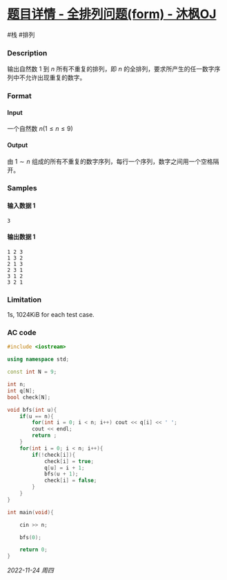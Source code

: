 # [题目详情 - 全排列问题(form) - 沐枫OJ](https://www.mfstem.org/p/600?tid=618e1a85f95440248cba192a)

#栈 #排列 

### Description

输出自然数 1 到 $n$ 所有不重复的排列，即 $n$ 的全排列，要求所产生的任一数字序列中不允许出现重复的数字。

### Format

#### Input

一个自然数 $n (1 ≤ n ≤ 9)$

#### Output

由 $1\sim n$ 组成的所有不重复的数字序列，每行一个序列，数字之间用一个空格隔开。

### Samples

#### 输入数据 1

```input1
3
```

#### 输出数据 1

```output1
1 2 3
1 3 2
2 1 3
2 3 1
3 1 2
3 2 1
```

### Limitation

1s, 1024KiB for each test case.

### AC code

```cpp
#include <iostream>

using namespace std;

const int N = 9;

int n;
int q[N];
bool check[N];

void bfs(int u){
    if(u == n){
        for(int i = 0; i < n; i++) cout << q[i] << ' ';
        cout << endl;
        return ;
    }
    for(int i = 0; i < n; i++){
        if(!check[i]){
            check[i] = true;
            q[u] = i + 1;
            bfs(u + 1);
            check[i] = false;
        }
    }
}

int main(void){

    cin >> n;

    bfs(0);

    return 0;
}
```


*2022-11-24 周四*